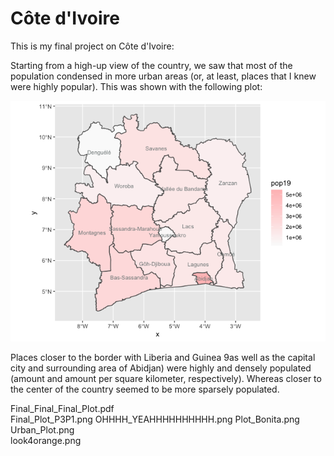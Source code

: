 # Côte d'Ivoire

This is my final project on Côte d'Ivoire:

Starting from a high-up view of the country, we saw that most of the population condensed in more urban areas (or, at least, places that I knew were highly popular). This was shown with the following plot:

![](Plot_Bonita.png	)

Places closer to the border with Liberia and Guinea 9as well as the capital city and surrounding area of Abidjan) were highly and densely populated (amount and amount per square kilometer, respectively). Whereas closer to the center of the country seemed to be more sparsely populated.



Final_Final_Final_Plot.pdf	
Final_Plot_P3P1.png	
OHHHH_YEAHHHHHHHHHH.png	
Plot_Bonita.png	
Urban_Plot.png	
look4orange.png
